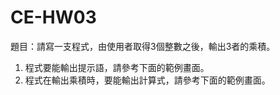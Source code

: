 # CE-HW03  
題目：請寫一支程式，由使用者取得3個整數之後，輸出3者的乘積。
1.	程式要能輸出提示語，請參考下面的範例畫面。
2.	程式在輸出乘積時，要能輸出計算式，請參考下面的範例畫面。
